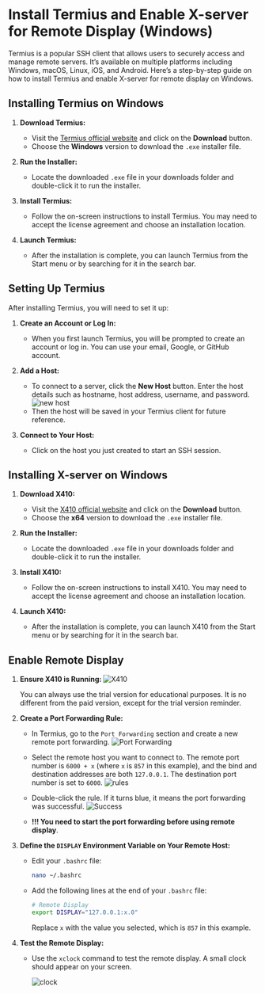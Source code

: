 # Install Termius and Enable X-server for Remote Display (Windows)

Termius is a popular SSH client that allows users to securely access and manage remote servers. It’s available on multiple platforms including Windows, macOS, Linux, iOS, and Android. Here’s a step-by-step guide on how to install Termius and enable X-server for remote display on Windows.

## Installing Termius on Windows

1. **Download Termius:**
   - Visit the [Termius official website](https://termius.com/) and click on the **Download** button.
   - Choose the **Windows** version to download the `.exe` installer file.

2. **Run the Installer:**
   - Locate the downloaded `.exe` file in your downloads folder and double-click it to run the installer.

3. **Install Termius:**
   - Follow the on-screen instructions to install Termius. You may need to accept the license agreement and choose an installation location.

4. **Launch Termius:**
   - After the installation is complete, you can launch Termius from the Start menu or by searching for it in the search bar.

## Setting Up Termius

After installing Termius, you will need to set it up:

1. **Create an Account or Log In:**
   - When you first launch Termius, you will be prompted to create an account or log in. You can use your email, Google, or GitHub account.

2. **Add a Host:**
   - To connect to a server, click the **New Host** button. Enter the host details such as hostname, host address, username, and password.
   ![new host](/imgs/2024-08-26-17-08-29.png)
   - Then the host will be saved in your Termius client for future reference.

3. **Connect to Your Host:**
   - Click on the host you just created to start an SSH session.

## Installing X-server on Windows

1. **Download X410:**
   - Visit the [X410 official website](https://x410.dev/) and click on the **Download** button.
   - Choose the **x64** version to download the `.exe` installer file.

2. **Run the Installer:**
   - Locate the downloaded `.exe` file in your downloads folder and double-click it to run the installer.

3. **Install X410:**
   - Follow the on-screen instructions to install X410. You may need to accept the license agreement and choose an installation location.

4. **Launch X410:**
   - After the installation is complete, you can launch X410 from the Start menu or by searching for it in the search bar.

## Enable Remote Display

1. **Ensure X410 is Running:**
   ![X410](/imgs/2024-08-26-17-40-20.png)
   
   You can always use the trial version for educational purposes. It is no different from the paid version, except for the trial version reminder.

2. **Create a Port Forwarding Rule:**
   - In Termius, go to the `Port Forwarding` section and create a new remote port forwarding.
    ![Port Forwarding](/imgs/2024-08-26-17-18-32.png)

   - Select the remote host you want to connect to. The remote port number is `6000 + x` (where `x` is `857` in this example), and the bind and destination addresses are both `127.0.0.1`. The destination port number is set to `6000`.
    ![rules](/imgs/2024-08-26-17-22-48.png)

   - Double-click the rule. If it turns blue, it means the port forwarding was successful.
    ![Success](/imgs/2024-08-26-17-31-44.png)

   - **!!! You need to start the port forwarding before using remote display**.

3. **Define the `DISPLAY` Environment Variable on Your Remote Host:**
   - Edit your `.bashrc` file:
     ```bash
     nano ~/.bashrc
     ```

   - Add the following lines at the end of your `.bashrc` file:
     ```bash
     # Remote Display
     export DISPLAY="127.0.0.1:x.0"
     ```
     Replace `x` with the value you selected, which is `857` in this example.

4. **Test the Remote Display:**
   - Use the `xclock` command to test the remote display. A small clock should appear on your screen.

     ![clock](2024-08-26-17-44-00.png)
